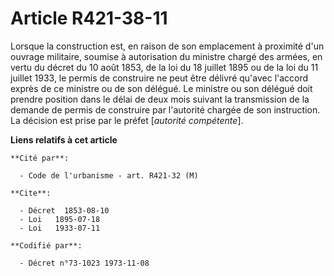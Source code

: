 # Article R421-38-11

Lorsque la construction est, en raison de son emplacement à proximité d'un ouvrage militaire, soumise à autorisation du
ministre chargé des armées, en vertu du décret du 10 août 1853, de la loi du 18 juillet 1895 ou de la loi du 11 juillet 1933,
le permis de construire ne peut être délivré qu'avec l'accord exprès de ce ministre ou de son délégué. Le ministre ou son
délégué doit prendre position dans le délai de deux mois suivant la transmission de la demande de permis de construire par
l'autorité chargée de son instruction. La décision est prise par le préfet [*autorité compétente*].

**Liens relatifs à cet article**

	**Cité par**:

	  - Code de l'urbanisme - art. R421-32 (M)

	**Cite**:

	  - Décret  1853-08-10
	  - Loi   1895-07-18
	  - Loi   1933-07-11

	**Codifié par**:

	  - Décret n°73-1023 1973-11-08
